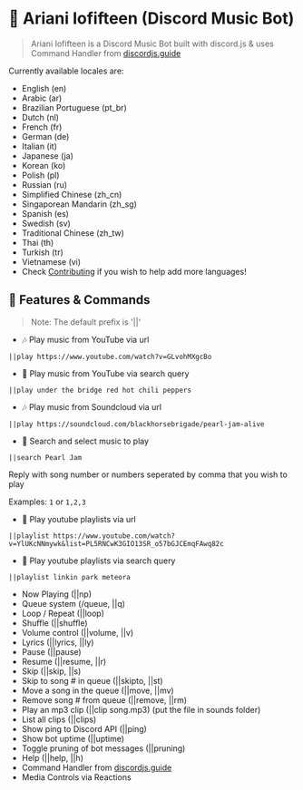 # 🤖 Ariani Iofifteen (Discord Music Bot)
> Ariani Iofifteen is a Discord Music Bot built with discord.js & uses Command Handler from [discordjs.guide](https://discordjs.guide)

Currently available locales are:
- English (en)
- Arabic (ar)
- Brazilian Portuguese (pt_br)
- Dutch (nl)
- French (fr)
- German (de)
- Italian (it)
- Japanese (ja)
- Korean (ko)
- Polish (pl)
- Russian (ru)
- Simplified Chinese (zh_cn)
- Singaporean Mandarin (zh_sg)
- Spanish (es)
- Swedish (sv)
- Traditional Chinese (zh_tw)
- Thai (th)
- Turkish (tr)
- Vietnamese (vi)
- Check [Contributing](#-contributing) if you wish to help add more languages!

## 📝 Features & Commands

> Note: The default prefix is '||'

* 🎶 Play music from YouTube via url

`||play https://www.youtube.com/watch?v=GLvohMXgcBo`

* 🔎 Play music from YouTube via search query

`||play under the bridge red hot chili peppers`

* 🎶 Play music from Soundcloud via url

`||play https://soundcloud.com/blackhorsebrigade/pearl-jam-alive`

* 🔎 Search and select music to play

`||search Pearl Jam`

Reply with song number or numbers seperated by comma that you wish to play

Examples: `1` or `1,2,3`

* 📃 Play youtube playlists via url

`||playlist https://www.youtube.com/watch?v=YlUKcNNmywk&list=PL5RNCwK3GIO13SR_o57bGJCEmqFAwq82c`

* 🔎 Play youtube playlists via search query

`||playlist linkin park meteora`
* Now Playing (||np)
* Queue system (/queue, ||q)
* Loop / Repeat (||loop)
* Shuffle (||shuffle)
* Volume control (||volume, ||v)
* Lyrics (||lyrics, ||ly)
* Pause (||pause)
* Resume (||resume, ||r)
* Skip (||skip, ||s)
* Skip to song # in queue (||skipto, ||st)
* Move a song in the queue (||move, ||mv)
* Remove song # from queue (||remove, ||rm)
* Play an mp3 clip (||clip song.mp3) (put the file in sounds folder)
* List all clips (||clips)
* Show ping to Discord API (||ping)
* Show bot uptime (||uptime)
* Toggle pruning of bot messages (||pruning)
* Help (||help, ||h)
* Command Handler from [discordjs.guide](https://discordjs.guide/)
* Media Controls via Reactions

